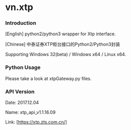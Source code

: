 # vn.xtp

### Introduction

[English] python2/python3 wrapper for Xtp interface.

[Chinese] 中泰证券XTP柜台接口的Python2/Python3封装

Supporting Windows 32(beta) / Windows x64 / Linux x64.

### Python Usage
Please take a look at xtpGateway.py files.

### API Version
Date: 2017.12.04

Name: xtp_api_v1.1.16.09

Link: [https://xtp.zts.com.cn/]
